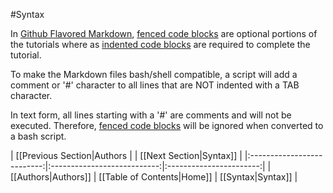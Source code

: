 #Syntax

In [Github Flavored Markdown](https://help.github.com/articles/github-flavored-markdown), [fenced code blocks](https://help.github.com/articles/github-flavored-markdown/#fenced-code-blocks) are optional portions of the tutorials where as [indented code blocks](http://daringfireball.net/projects/markdown/syntax#precode) are required to complete the tutorial.

To make the Markdown files bash/shell compatible, a script will add a comment or '#' character to all lines that are NOT indented with a TAB character.

In text form, all lines starting with a '#' are comments and will not be executed.  Therefore, [fenced code blocks](https://help.github.com/articles/github-flavored-markdown/#fenced-code-blocks) will be ignored when converted to a bash script.

| [[Previous Section|Authors |                             | [[Next Section|Syntax]] |
|:--------------------------:|:---------------------------:|:-----------------------:|
| [[Authors|Authors]]        | [[Table of Contents|Home]]  | [[Syntax|Syntax]]       |